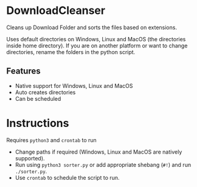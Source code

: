 # DownloadCleanser

Cleans up Download Folder and sorts the files based on extensions.

Uses default directories on Windows, Linux and MacOS (the directories inside home directory). If you are on another platform or want to change directories, rename the folders in the python script.

## Features

 - Native support for Windows, Linux and MacOS
 - Auto creates directories
 - Can be scheduled

# Instructions

Requires `python3` and `crontab` to run
 - Change paths if required (Windows, Linux and MacOS are natively supported).
 - Run using `python3 sorter.py` or add appropriate shebang (`#!`) and run `./sorter.py`.
 - Use `crontab` to schedule the script to run.
